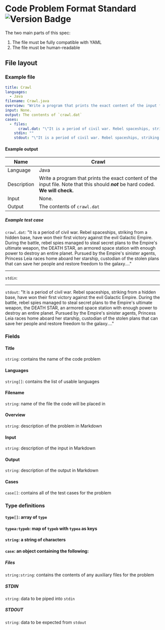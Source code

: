 # Code Problem Format Standard ![Version Badge](https://img.shields.io/github/release/zebMcCorkle/code-problem-format.svg?style=flat-square)

The two main parts of this spec:

 1. The file must be fully compatible with YAML
 2. The file must be human-readable

## File layout

### Example file

```YAML
title: Crawl
languages:
  - Java
filename: Crawl.java
overview: "Write a program that prints the exact content of the input file. Note that this should ***not*** be hard coded. **We will check.**"
input: None.
output: The contents of `crawl.dat`
cases:
  - files:
      crawl.dat: "\"It is a period of civil war. Rebel spaceships, striking from a hidden base, have won their first victory against the evil Galactic Empire. During the battle, rebel spies managed to steal secret plans to the Empire's ultimate weapon, the DEATH STAR, an armored space station with enough power to destroy an entire planet. Pursued by the Empire's sinister agents, Princess Leia races home aboard her starship, custodian of the stolen plans that can save her people and restore freedom to the galaxy....\""
    stdin: ""
    stdout: "\"It is a period of civil war. Rebel spaceships, striking from a hidden base, have won their first victory against the evil Galactic Empire. During the battle, rebel spies managed to steal secret plans to the Empire's ultimate weapon, the DEATH STAR, an armored space station with enough power to destroy an entire planet. Pursued by the Empire's sinister agents, Princess Leia races home aboard her starship, custodian of the stolen plans that can save her people and restore freedom to the galaxy....\""
```

#### Example output

| Name        | Crawl                                                                                                                              |
|-------------|------------------------------------------------------------------------------------------------------------------------------------|
| Language    | Java                                                                                                                               |
| Description | Write a program that prints the exact content of the input file. Note that this should ***not*** be hard coded. **We will check.** |
| Input       | None.                                                                                                                              |
| Output      | The contents of `crawl.dat`                                                                                                        |                                                                                                     

##### Example test case

`crawl.dat`: "It is a period of civil war. Rebel spaceships, striking from a hidden base, have won their first victory against the evil Galactic Empire. During the battle, rebel spies managed to steal secret plans to the Empire's ultimate weapon, the DEATH STAR, an armored space station with enough power to destroy an entire planet. Pursued by the Empire's sinister agents, Princess Leia races home aboard her starship, custodian of the stolen plans that can save her people and restore freedom to the galaxy...."

---

`stdin`:

---

`stdout`: "It is a period of civil war. Rebel spaceships, striking from a hidden base, have won their first victory against the evil Galactic Empire. During the battle, rebel spies managed to steal secret plans to the Empire's ultimate weapon, the DEATH STAR, an armored space station with enough power to destroy an entire planet. Pursued by the Empire's sinister agents, Princess Leia races home aboard her starship, custodian of the stolen plans that can save her people and restore freedom to the galaxy...."

### Fields

#### Title

`string`: contains the name of the code problem

#### Languages

`string[]`: contains the list of usable languages

#### Filename

`string`: name of the file the code will be placed in

#### Overview

`string`: description of the problem in Markdown

#### Input

`string`: description of the input in Markdown

#### Output

`string`: description of the output in Markdown

#### Cases

`case[]`: contains all of the test cases for the problem

### Type definitions

#### `type[]`: array of `type`

#### `typea:typeb`: map of `typeb` with `typea` as keys

#### `string`: a string of characters

#### `case`: an object containing the following:

##### Files

`string:string`: contains the contents of any auxiliary files for the problem

##### STDIN

`string`: data to be piped into `stdin`

##### STDOUT

`string`: data to be expected from `stdout`
